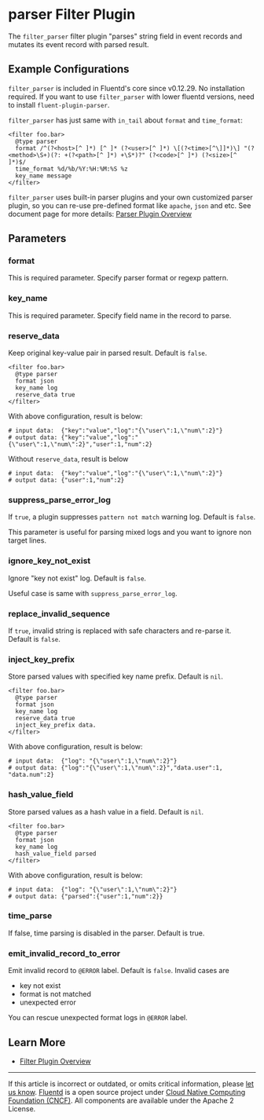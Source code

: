 # parser Filter Plugin

The `filter_parser` filter plugin "parses" string field in event records
and mutates its event record with parsed result.


## Example Configurations

`filter_parser` is included in Fluentd's core since v0.12.29. No
installation required. If you want to use `filter_parser` with lower
fluentd versions, need to install `fluent-plugin-parser`.

`filter_parser` has just same with `in_tail` about `format` and
`time_format`:

``` {.CodeRay}
<filter foo.bar>
  @type parser
  format /^(?<host>[^ ]*) [^ ]* (?<user>[^ ]*) \[(?<time>[^\]]*)\] "(?<method>\S+)(?: +(?<path>[^ ]*) +\S*)?" (?<code>[^ ]*) (?<size>[^ ]*)$/
  time_format %d/%b/%Y:%H:%M:%S %z
  key_name message
</filter>
```

`filter_parser` uses built-in parser plugins and your own customized
parser plugin, so you can re-use pre-defined format like `apache`,
`json` and etc. See document page for more details: [Parser Plugin Overview](/plugins/parser/parser-plugin-overview.md)

## Parameters

### format

This is required parameter. Specify parser format or regexp pattern.

### key\_name

This is required parameter. Specify field name in the record to parse.

### reserve\_data

Keep original key-value pair in parsed result. Default is `false`.

``` {.CodeRay}
<filter foo.bar>
  @type parser
  format json
  key_name log
  reserve_data true
</filter>
```

With above configuration, result is below:

``` {.CodeRay}
# input data:  {"key":"value","log":"{\"user\":1,\"num\":2}"}
# output data: {"key":"value","log":"{\"user\":1,\"num\":2}","user":1,"num":2}
```

Without `reserve_data`, result is below

``` {.CodeRay}
# input data:  {"key":"value","log":"{\"user\":1,\"num\":2}"}
# output data: {"user":1,"num":2}
```

### suppress\_parse\_error\_log

If `true`, a plugin suppresses `pattern not match` warning log. Default
is `false`.

This parameter is useful for parsing mixed logs and you want to ignore
non target lines.

### ignore\_key\_not\_exist

Ignore "key not exist" log. Default is `false`.

Useful case is same with `suppress_parse_error_log`.

### replace\_invalid\_sequence

If `true`, invalid string is replaced with safe characters and re-parse
it. Default is `false`.

### inject\_key\_prefix

Store parsed values with specified key name prefix. Default is `nil`.

``` {.CodeRay}
<filter foo.bar>
  @type parser
  format json
  key_name log
  reserve_data true
  inject_key_prefix data.
</filter>
```

With above configuration, result is below:

``` {.CodeRay}
# input data:  {"log": "{\"user\":1,\"num\":2}"}
# output data: {"log":"{\"user\":1,\"num\":2}","data.user":1, "data.num":2}
```

### hash\_value\_field

Store parsed values as a hash value in a field. Default is `nil`.

``` {.CodeRay}
<filter foo.bar>
  @type parser
  format json
  key_name log
  hash_value_field parsed
</filter>
```

With above configuration, result is below:

``` {.CodeRay}
# input data:  {"log": "{\"user\":1,\"num\":2}"}
# output data: {"parsed":{"user":1,"num":2}}
```

### time\_parse

If false, time parsing is disabled in the parser. Default is true.

### emit\_invalid\_record\_to\_error

Emit invalid record to `@ERROR` label. Default is `false`. Invalid cases
are

-   key not exist
-   format is not matched
-   unexpected error

You can rescue unexpected format logs in `@ERROR` label.

## Learn More

-   [Filter Plugin Overview](/plugins/filter/filter-plugin-overview.md)


------------------------------------------------------------------------

If this article is incorrect or outdated, or omits critical information,
please [let us know](https://github.com/fluent/fluentd-docs/issues?state=open).
[Fluentd](http://www.fluentd.org/) is a open source project under [Cloud Native Computing Foundation (CNCF)](https://cncf.io/). All components
are available under the Apache 2 License.
